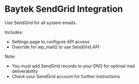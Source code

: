 # Baytek SendGrid Integration
Use SendGrid for all system emails.

Includes:
* Settings page to configure API access
* Override for wp_mail() to use SendGrid API

Note:
* You must add SendGrid records to your DNS for optimal mail deliverability
* Check your SendGrid account for further instructions
